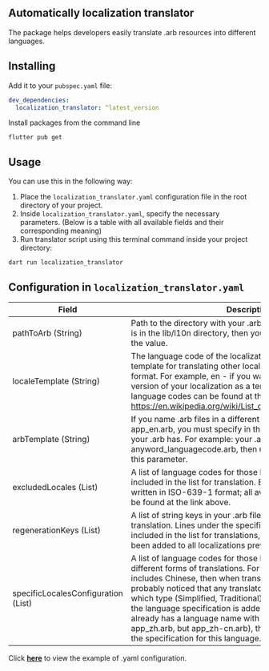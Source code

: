 ## Automatically localization translator
The package helps developers easily translate .arb resources into different languages.

## Installing
Add it to your `pubspec.yaml` file:
```yml
dev_dependencies:
  localization_translator: ^latest_version
```
Install packages from the command line
```
flutter pub get
```
## Usage

You can use this in the following way:

1. Place the `localization_translator.yaml` configuration file in the root directory of your project.
2. Inside `localization_translator.yaml`, specify the necessary parameters. (Below is a table with all available fields and their corresponding meaning)
3. Run translator script using this terminal command inside your project directory:
```
dart run localization_translator
```

## Configuration in `localization_translator.yaml`

| Field                                       | Description                                                                                                                                                                                                                                                                                                                                                                                                                                                                                                                   |
|---------------------------------------------|-------------------------------------------------------------------------------------------------------------------------------------------------------------------------------------------------------------------------------------------------------------------------------------------------------------------------------------------------------------------------------------------------------------------------------------------------------------------------------------------------------------------------------|
| pathToArb (String)                          | Path to the directory with your .arb files. Example: if your .arb is in the lib/l10n directory, then you should specify lib/l10n as the value.                                                                                                                                                                                                                                                                                                                                                                                |
| localeTemplate (String)                     | The language code of the localization, which will be used as a template for translating other localizations, is in ISO-639-1 format. For example, en - if you want to use the English version of your localization as a template. All existing language codes can be found at the following link: https://en.wikipedia.org/wiki/List_of_ISO_639_language_codes                                                                                                                                                                |
| arbTemplate (String)                        | If you name .arb files in a different way than the usual app_en.arb, you must specify in this parameter what prefix your .arb has. For example: your .arb names are anyword_languagecode.arb, then use anyword as the value of this parameter.                                                                                                                                                                                                                                                                                |
| excludedLocales (List<String>)              | A list of language codes for those localizations that will not be included in the list for translation. Each Language code is written in ISO-639-1 format; all available language codes can be found at the link above.                                                                                                                                                                                                                                                                                                       |
| regenerationKeys (List<String>)             | A list of string keys in your .arb file, used as a template for translation. Lines under the specified keys will also be included in the list for translations, even if they have already been added to all localizations previously.                                                                                                                                                                                                                                                                                         |
| specificLocalesConfiguration (List<String>) | A list of language codes for those languages that have different forms of translations. For example: if your project includes Chinese, then when translating such strings you probably noticed that any translator prompts you to select which type (Simplified, Traditional) is needed. For such cases, the language specification is added. Note: if your .arb file already has a language name with a specification (not app_zh.arb, but app_zh-cn.arb), then there is no need to add the specification for this language. |

Click [**here**](https://github.com/tokyolem/localization_translator/blob/main/example/localization_translator.yaml) to view the example of .yaml configuration.
